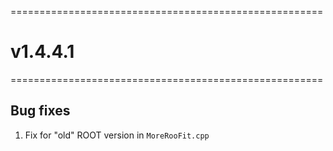 ======================================================
# v1.4.4.1
======================================================

## Bug fixes 
 
  1. Fix for "old" ROOT version in `MoreRooFit.cpp`
